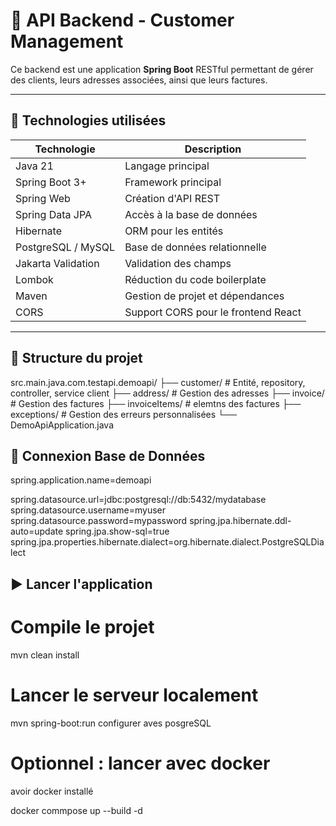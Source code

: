 # 🧾 API Backend - Customer Management

Ce backend est une application **Spring Boot** RESTful permettant de gérer des clients, leurs adresses associées, ainsi que leurs factures.

---

## 🔧 Technologies utilisées

| Technologie       | Description                     |
|------------------|---------------------------------|
| Java 21          | Langage principal               |
| Spring Boot 3+   | Framework principal             |
| Spring Web       | Création d'API REST             |
| Spring Data JPA  | Accès à la base de données      |
| Hibernate        | ORM pour les entités            |
| PostgreSQL / MySQL | Base de données relationnelle |
| Jakarta Validation | Validation des champs          |
| Lombok           | Réduction du code boilerplate   |
| Maven            | Gestion de projet et dépendances |
| CORS             | Support CORS pour le frontend React |

---

## 📁 Structure du projet

src.main.java.com.testapi.demoapi/
├── customer/ # Entité, repository, controller, service client
├── address/ # Gestion des adresses
├── invoice/ # Gestion des factures
├── invoiceItems/ #  elemtns des factures
├── exceptions/ # Gestion des erreurs personnalisées
└── DemoApiApplication.java

## 🔌 Connexion Base de Données

spring.application.name=demoapi

spring.datasource.url=jdbc:postgresql://db:5432/mydatabase
spring.datasource.username=myuser
spring.datasource.password=mypassword
spring.jpa.hibernate.ddl-auto=update
spring.jpa.show-sql=true
spring.jpa.properties.hibernate.dialect=org.hibernate.dialect.PostgreSQLDialect


## ▶️ Lancer l'application

# Compile le projet
mvn clean install

# Lancer le serveur localement
mvn spring-boot:run
configurer aves posgreSQL

# Optionnel : lancer avec docker
avoir docker installé

docker commpose up --build -d





